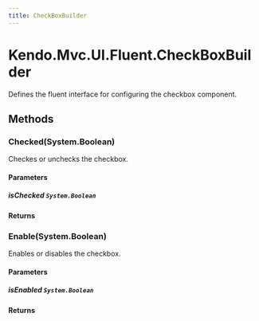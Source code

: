 ```yaml
---
title: CheckBoxBuilder
---
```


# Kendo.Mvc.UI.Fluent.CheckBoxBuilder
Defines the fluent interface for configuring the checkbox component.




## Methods


### Checked(System.Boolean)
Checkes or unchecks the checkbox.


#### Parameters

##### isChecked `System.Boolean`




#### Returns




### Enable(System.Boolean)
Enables or disables the checkbox.


#### Parameters

##### isEnabled `System.Boolean`




#### Returns





